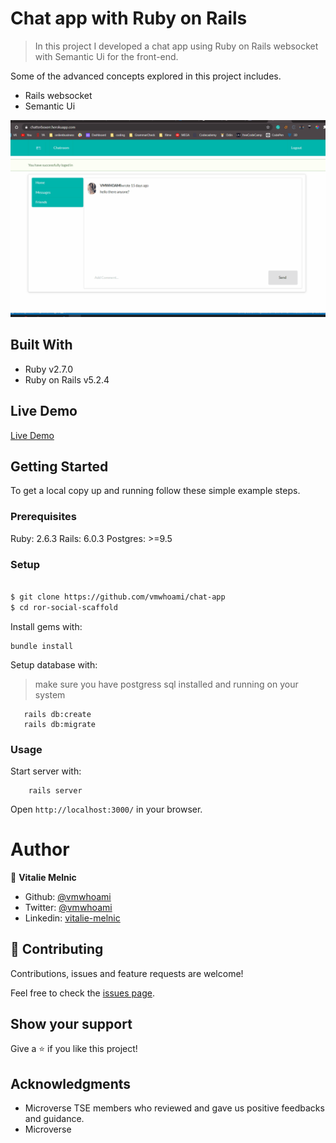 # Chat app with Ruby on Rails

> In this project I developed a chat app using Ruby on Rails websocket with Semantic Ui for the front-end.

Some of the advanced concepts explored in this project includes.

- Rails websocket
- Semantic Ui
 

![screenshot](./app/assets/images/chatap.gif)

## Built With

- Ruby v2.7.0
- Ruby on Rails v5.2.4

## Live Demo

[Live Demo](https://chatterboxerr.herokuapp.com/)

## Getting Started

To get a local copy up and running follow these simple example steps.

### Prerequisites

Ruby: 2.6.3
Rails: 6.0.3
Postgres: >=9.5

### Setup

```bash

$ git clone https://github.com/vmwhoami/chat-app
$ cd ror-social-scaffold
```

Install gems with:

```
bundle install
```

Setup database with:

> make sure you have postgress sql installed and running on your system

```
   rails db:create
   rails db:migrate
```

### Usage

Start server with:

```
    rails server
```

Open `http://localhost:3000/` in your browser.

# Author

👤 **Vitalie Melnic**

- Github: [@vmwhoami](https://github.com/vmwhoami/)
- Twitter: [@vmwhoami](https://twitter.com/acushlakoncept)
- Linkedin: [vitalie-melnic](https://www.linkedin.com/in/vitalie-melnic/)

## 🤝 Contributing

Contributions, issues and feature requests are welcome!

Feel free to check the [issues page](issues/).

## Show your support

Give a ⭐️ if you like this project!

## Acknowledgments

- Microverse TSE members who reviewed and gave us positive feedbacks and guidance.
- Microverse
